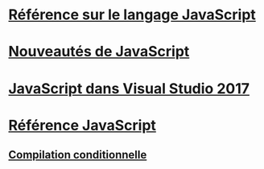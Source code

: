 # [Référence sur le langage JavaScript](javascript-language-reference.md)
# [Nouveautés de JavaScript](what-s-new-in-javascript.md)
# [JavaScript dans Visual Studio 2017](javascript-in-vs-2017.md)
# [Référence JavaScript](reference/TOC.md)
## [Compilation conditionnelle](advanced/TOC.md)